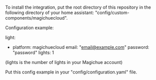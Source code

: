 To install the integration, put the root directory of this repository in the following directory of your home assistant: "config/custom-components/magichuecloud".

Configuration example:

light:
  - platform: magichuecloud
    email: "email@example.com"
    password: "password"
    lights: 1

(lights is the number of lights in your Magichue account)

Put this config example in your "config/configuration.yaml" file.
